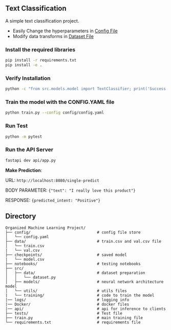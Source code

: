 ## Text Classification
A simple text classification project.

- Easily Change the hyperparameters in [Config File](./config/config.yaml)
- Modify data transforms in [Dataset File](./src/data/dataset.py)

### Install the required libraries

```bash
pip install -r requirements.txt
pip install -e .
```

### Verify Installation

```bash
python -c "from src.models.model import TextClassifier; print('Success')"
```

### Train the model with the CONFIG.YAML file

```bash
python train.py --config config/config.yaml
```

### Run Test

```bash
python -m pytest
```

### Run the API Server

```bash
fastapi dev api/app.py
```

**Make Prediction**:

URL:  `http://localhost:8080/single-predict`

BODY PARAMETER: `{"text": "I really love this product"}` 

RESPONSE: `{predicted_intent: "Positive"}`

## Directory

```
Organized Machine Learning Project/
├── config/                             # config file store
│   └── config.yaml
├── data/                               # train.csv and val.csv file
│   └── train.csv
|   └── val.csv
├── checkpoints/                        # saved model
|   └── model.csv
├── notebooks/                          # testing notebooks
├── src/
│   ├── data/                           # dataset preparation
│   │   └── dataset.py
│   ├── models/                         # neural network architecture model
│   └── utils/                          # utils files
|   └── training/                       # code to train the model
|── logs/                               # logging info
|── Docker/                             # docker files
|── api/                                # api for inference to clients
├── tests/                              # Test file
├── train.py                            # main training file
└── requirements.txt                    # requirements file
```